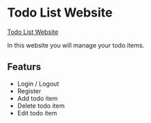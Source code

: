 # Todo List Website

[Todo List Website](http://todo-list-project.herokuapp.com)

In this website you will manage your todo items.

 ## Featurs
  - Login / Logout
  - Register
  - Add todo item
  - Delete todo item
  - Edit todo item
